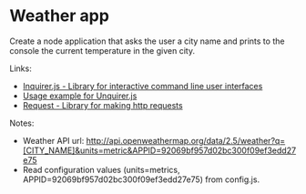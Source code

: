 # Weather app

Create a node application that asks the user a city name and prints to the console
the current temperature in the given city.

Links:

- [Inquirer.js - Library for interactive command line user interfaces](https://github.com/SBoudrias/Inquirer.js)
- [Usage example for Unquirer.js](https://github.com/SBoudrias/Inquirer.js/blob/master/examples/pizza.js)
- [Request - Library for making http requests](https://github.com/request/request)



Notes:

- Weather API url: http://api.openweathermap.org/data/2.5/weather?q=[CITY_NAME]&units=metric&APPID=92069bf957d02bc300f09ef3edd27e75
- Read configuration values (units=metrics, APPID=92069bf957d02bc300f09ef3edd27e75) from config.js.
